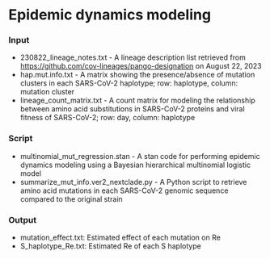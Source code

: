 # Epidemic dynamics modeling

### **Input**
- 230822_lineage_notes.txt - A lineage description list retrieved from https://github.com/cov-lineages/pango-designation on August 22, 2023
- hap.mut.info.txt - A matrix showing the presence/absence of mutation clusters in each SARS-CoV-2 haplotype; row: haplotype, column: mutation cluster
- lineage_count_matrix.txt - A count matrix for modeling the relationship between amino acid substitutions in SARS-CoV-2 proteins and viral fitness of SARS-CoV-2; row: day, column: haplotype

### **Script**
- multinomial_mut_regression.stan - A stan code for performing epidemic dynamics modeling using a Bayesian hierarchical multinomial logistic model
- summarize_mut_info.ver2_nextclade.py - A Python script to retrieve amino acid mutations in each SARS-CoV-2 genomic sequence compared to the original strain

### **Output**
- mutation_effect.txt: Estimated effect of each mutation on Re
- S_haplotype_Re.txt: Estimated Re of each S haplotype
